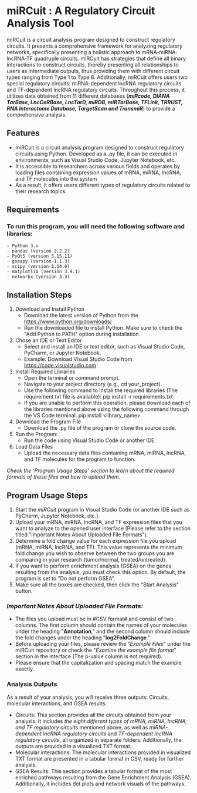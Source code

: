 # miRCuit : A Regulatory Circuit Analysis Tool 

miRCuit is a circuit analysis program designed to construct regulatory circuits. It presents a comprehensive framework for analyzing regulatory networks, specifically presenting a holistic approach to mRNA-miRNA-lncRNA-TF quadruple circuits. miRCuit has strategies that define all binary interactions to construct circuits, thereby presenting all relationships to users as intermediate outputs, thus providing them with different circuit types ranging from Type 1 to Type 8. Additionally, miRCuit offers users two special regulatory circuits: miRNA-dependent lncRNA regulatory circuits and TF-dependent lncRNA regulatory circuits. Throughout this process, it utilizes data obtained from 11 different databases (**_miRcode, DIANA TarBase, LncCeRBase, LncTarD, miRDB, miRTarBase, TFLink, TRRUST, RNA Interactome Database, TargetScan and TransmiR_**) to provide a comprehensive analysis.

## Features
- miRCuit is a circuit analysis program designed to construct regulatory circuits using Python. Developed as a .py file, it can be executed in environments, such as Visual Studio Code, Jupyter Notebook, etc. 
- It is accessible to researchers across various fields and operates by loading files containing expression values of mRNA, miRNA, lncRNA, and TF molecules into the system
- As a result, it offers users different types of regulatory circuits related to their research topics.

## Requirements
### To run this program, you will need the following software and libraries:
    - Python 3.x
    - pandas (version 2.2.2)
    - PyQt5 (version 5.15.11)
    - gseapy (version 1.1.3)
    - scipy (version 1.14.0)
    - matplotlib (version 3.9.1)
    - networkx (version 3.3)

## Installation Steps
1. Download and Install Python
   - Download the latest version of Python from the https://www.python.org/downloads/
   - Run the downloaded file to install Python. Make sure to check the "Add Python to PATH" option during installation.
2. Chose an IDE or Text Editor
   - Select and install an IDE or text editor, such as Visual Studio Code, PyCharm, or Jupyter Notebook.
   - Example: Download Visual Studio Code from https://code.visualstudio.com
3. Install Required Libraries
   - Open the terminal or command prompt.
   - Navigate to your project directory (e.g., cd your_project).
   - Use the following command to install the required libraries (The requirement.txt file is available):
     pip install -r requirements.txt
   - If you are unable to perform this operation, please download each of the libraries mentioned above using the following command through the VS Code terminal.
     pip install <library_name>
4. Download the Program File
   - Download the .py file of the program or clone the source code.
5. Run the Program:
   - Run the code using Visual Studio Code or another IDE.
6. Load Data Files
   - Upload the necessary data files containing mRNA, miRNA, lncRNA, and TF molecules for the program to function.
  
_Check the 'Program Usage Steps' section to learn about the required formats of these files and how to upload them._

## Program Usage Steps
1. Start the _miRCuit_ program in Visual Studio Code (or another IDE such as PyCharm, Jupyter Notebook, etc.).
2. Upload your mRNA, miRNA, lncRNA, and TF expression files that you want to analyze to the opened user interface (Please refer to the section titled "Important Notes About Uploaded File Formats").
3. Determine a fold change value for each expression file you upload (mRNA, miRNA, lncRNA, and TF). This value represents the minimum fold change you wish to observe between the two groups you are comparing in your research (tumor/normal, treated/untreated).
4. If you want to perform enrichment analysis (GSEA) on the genes resulting from the analysis, you must check this option. By default, the program is set to "Do not perform GSEA".
5. Make sure all the boxes are checked, then click the "Start Analysis" button.

### _Important Notes About Uploaded File Formats:_ 
* The files you upload must be in #CSV format# and consist of two columns. The first column should contain the names of your molecules under the heading "**Annotation**," and the second column should include the fold changes under the heading "**log2FoldChange**."
* Before uploading your files, please review the "_Example Files_" under the miRCuit repository or check the "_Examine the example file format_" section in the interface (The p-value column is not required). 
* Please ensure that the capitalization and spacing match the example exactly.

### Analysis Outputs
As a result of your analysis, you will receive three outputs: Circuits, molecular interactions, and GSEA results.
* Circuits: This section provides all the circuits obtained from your analysis. It includes _the eight different types of mRNA, miRNA, lncRNA, and TF regulatory circuits_ mentioned above, as well as _miRNA-dependent lncRNA regulatory circuits_ and _TF-dependent lncRNA regulatory circuits_, all organized in separate folders. Additionally, the outputs are provided in a visualized TXT format.
* Molecular interactions: The molecular interactions provided in visualized TXT format are presented in a tabular format in CSV, ready for further analysis.
* GSEA Results: This section provides a tabular format of the most enriched pathways resulting from the Gene Enrichment Analysis (GSEA). Additionally, it includes dot plots and network visuals of the pathways.

